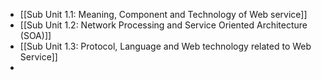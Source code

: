 - [[Sub Unit 1.1: Meaning, Component and Technology of Web service]]
- [[Sub Unit 1.2: Network Processing and Service Oriented Architecture (SOA)]]
- [[Sub Unit 1.3: Protocol, Language and Web technology related to Web Service]]
-